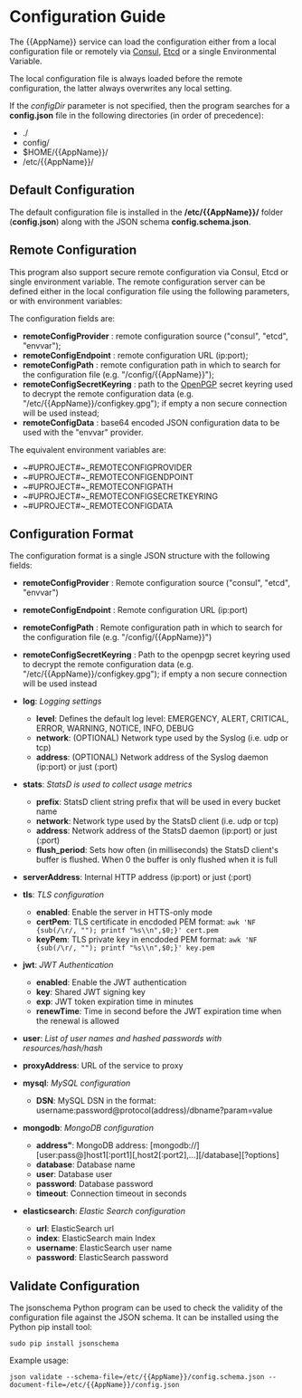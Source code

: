 # Configuration Guide

The {{AppName}} service can load the configuration either from a local configuration file or remotely via [Consul](https://www.consul.io/), [Etcd](https://github.com/coreos/etcd) or a single Environmental Variable.

The local configuration file is always loaded before the remote configuration, the latter always overwrites any local setting.

If the *configDir* parameter is not specified, then the program searches for a **config.json** file in the following directories (in order of precedence):
* ./
* config/
* $HOME/{{AppName}}/
* /etc/{{AppName}}/


## Default Configuration

The default configuration file is installed in the **/etc/{{AppName}}/** folder (**config.json**) along with the JSON schema **config.schema.json**.


## Remote Configuration

This program also support secure remote configuration via Consul, Etcd or single environment variable.
The remote configuration server can be defined either in the local configuration file using the following parameters, or with environment variables:

The configuration fields are:

* **remoteConfigProvider**      : remote configuration source ("consul", "etcd", "envvar");
* **remoteConfigEndpoint**      : remote configuration URL (ip:port);
* **remoteConfigPath**          : remote configuration path in which to search for the configuration file (e.g. "/config/{{AppName}}");
* **remoteConfigSecretKeyring** : path to the [OpenPGP](http://openpgp.org/) secret keyring used to decrypt the remote configuration data (e.g. "/etc/{{AppName}}/configkey.gpg"); if empty a non secure connection will be used instead;
* **remoteConfigData**          : base64 encoded JSON configuration data to be used with the "envvar" provider.

The equivalent environment variables are:

* ~#UPROJECT#~_REMOTECONFIGPROVIDER
* ~#UPROJECT#~_REMOTECONFIGENDPOINT
* ~#UPROJECT#~_REMOTECONFIGPATH
* ~#UPROJECT#~_REMOTECONFIGSECRETKEYRING
* ~#UPROJECT#~_REMOTECONFIGDATA


## Configuration Format

The configuration format is a single JSON structure with the following fields:

* **remoteConfigProvider**      : Remote configuration source ("consul", "etcd", "envvar")
* **remoteConfigEndpoint**      : Remote configuration URL (ip:port)
* **remoteConfigPath**          : Remote configuration path in which to search for the configuration file (e.g. "/config/{{AppName}}")
* **remoteConfigSecretKeyring** : Path to the openpgp secret keyring used to decrypt the remote configuration data (e.g. "/etc/{{AppName}}/configkey.gpg"); if empty a non secure connection will be used instead

* **log**:  *Logging settings*
    * **level**:   Defines the default log level: EMERGENCY, ALERT, CRITICAL, ERROR, WARNING, NOTICE, INFO, DEBUG
    * **network**: (OPTIONAL) Network type used by the Syslog (i.e. udp or tcp)
    * **address**: (OPTIONAL) Network address of the Syslog daemon (ip:port) or just (:port)

* **stats**:  *StatsD is used to collect usage metrics*
    * **prefix**:       StatsD client string prefix that will be used in every bucket name
    * **network**:      Network type used by the StatsD client (i.e. udp or tcp)
    * **address**:      Network address of the StatsD daemon (ip:port) or just (:port)
    * **flush_period**: Sets how often (in milliseconds) the StatsD client's buffer is flushed. When 0 the buffer is only flushed when it is full

* **serverAddress**: Internal HTTP address (ip:port) or just (:port)

* **tls**:  *TLS configuration*
    * **enabled**: Enable the server in HTTS-only mode
    * **certPem**: TLS certificate in encdoded PEM format: `awk 'NF {sub(/\r/, ""); printf "%s\\n",$0;}' cert.pem`
    * **keyPem**: TLS private key in encdoded PEM format: `awk 'NF {sub(/\r/, ""); printf "%s\\n",$0;}' key.pem`

* **jwt**:  *JWT Authentication*
    * **enabled**: Enable the JWT authentication
    * **key**: Shared JWT signing key
    * **exp**: JWT token expiration time in minutes
    * **renewTime**: Time in second before the JWT expiration time when the renewal is allowed

* **user**:  *List of user names and hashed passwords with resources/hash/hash*

* **proxyAddress**: URL of the service to proxy

* **mysql**:  *MySQL configuration*
    * **DSN**: MySQL DSN in the format: username:password@protocol(address)/dbname?param=value

* **mongodb**:  *MongoDB configuration*
    * **address"**: MongoDB address: [mongodb://][user:pass@]host1[:port1][,host2[:port2],...][/database][?options]
    * **database**: Database name
    * **user**: Database user
    * **password**: Database password
    * **timeout**: Connection timeout in seconds

* **elasticsearch**:  *Elastic Search configuration*
    * **url**: ElasticSearch url
    * **index**: ElasticSearch main Index
    * **username**: ElasticSearch user name
    * **password**: ElasticSearch password


## Validate Configuration

The jsonschema Python program can be used to check the validity of the configuration file against the JSON schema.
It can be installed using the Python pip install tool:

```
sudo pip install jsonschema
```

Example usage:

```
json validate --schema-file=/etc/{{AppName}}/config.schema.json --document-file=/etc/{{AppName}}/config.json
```
